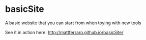 # basicSite
A basic website that you can start from when toying with new tools

See it in action here: http://mattferraro.github.io/basicSite/
